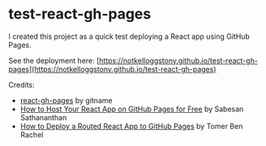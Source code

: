 # test-react-gh-pages

I created this project as a quick test deploying a React app using GitHub Pages.

See the deployment here: [https://notkelloggstony.github.io/test-react-gh-pages](https://notkelloggstony.github.io/test-react-gh-pages)

Credits:

* [react-gh-pages](https://github.com/gitname/react-gh-pages) by gitname
* [How to Host Your React App on GitHub Pages for Free](https://betterprogramming.pub/how-to-host-your-react-app-on-github-pages-for-free-919ad201a4cb) by Sabesan Sathananthan
* [How to Deploy a Routed React App to GitHub Pages](https://www.freecodecamp.org/news/deploy-a-react-app-to-github-pages) by Tomer Ben Rachel
